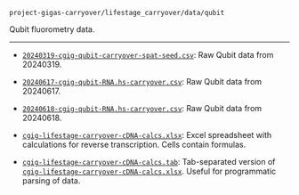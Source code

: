 `project-gigas-carryover/lifestage_carryover/data/qubit`

Qubit fluorometry data.

---

- [`20240319-cgig-qubit-carryover-spat-seed.csv`](20240319-cgig-qubit-carryover-spat-seed.csv): Raw Qubit data from 20240319.

- [`20240617-cgig-qubit-RNA.hs-carryover.csv`](20240617-cgig-qubit-RNA.hs-carryover.csv): Raw Qubit data from 20240617.

- [`20240618-cgig-qubit-RNA.hs-carryover.csv`](20240618-cgig-qubit-RNA.hs-carryover.csv): Raw Qubit data from 20240618.

- [`cgig-lifestage-carryover-cDNA-calcs.xlsx`](./cgig-lifestage-carryover-cDNA-calcs.xlsx): Excel spreadsheet with calculations for reverse transcription. Cells contain formulas.

- [`cgig-lifestage-carryover-cDNA-calcs.tab`](./cgig-lifestage-carryover-cDNA-calcs.tab): Tab-separated version of [`cgig-lifestage-carryover-cDNA-calcs.xlsx`](./cgig-lifestage-carryover-cDNA-calcs.xlsx). Useful for programmatic parsing of data.